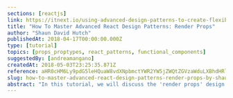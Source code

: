 ```yaml
---
sections: [reactjs]
link: https://itnext.io/using-advanced-design-patterns-to-create-flexible-and-reusable-react-components-part-3-render-d7517dfe72bc
title: "How To Master Advanced React Design Patterns: Render Props"
author: "Shaun David Hutch"
publishedAt: 2018-04-17T00:00:00.000Z
type: [tutorial]
topics: [props_proptypes, react_patterns, functional_components]
suggestedBy: [andreamangano]
createdAt: 2018-05-03T23:25:35.871Z
reference: aHR0cHM6Ly9pdG5leHQuaW8vdXNpbmctYWR2YW5jZWQtZGVzaWduLXBhdHRlcm5zLXRvLWNyZWF0ZS1mbGV4aWJsZS1hbmQtcmV1c2FibGUtcmVhY3QtY29tcG9uZW50cy1wYXJ0LTMtcmVuZGVyLWQ3NTE3ZGZlNzJiYw
slug: how-to-master-advanced-react-design-patterns-render-props-by-shaun-david-hutch
abstract: "In this tutorial, we will discuss the 'render props' design pattern. This design pattern can be a bit of a head scratcher at first and in order to truly grasp how it exactly works, we need a in-depth understanding of the top level React API and how the JSX code we write is converted to javascript. So let’s use a very simple example and walk through what is going on under the hood."
---
```

